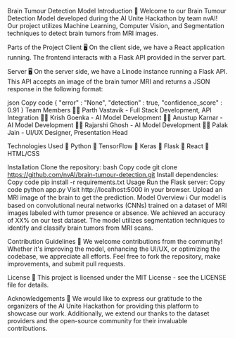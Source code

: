 Brain Tumour Detection Model
Introduction
🧠 Welcome to our Brain Tumour Detection Model developed during the AI Unite Hackathon by team nvAI! Our project utilizes Machine Learning, Computer Vision, and Segmentation techniques to detect brain tumors from MRI images.

Parts of the Project
Client
🖥️ On the client side, we have a React application running. The frontend interacts with a Flask API provided in the server part.

Server
🖥️ On the server side, we have a Linode instance running a Flask API. This API accepts an image of the brain tumor MRI and returns a JSON response in the following format:

json
Copy code
{
    "error" : "None",
    "detection" : true,
    "confidence_score" : 0.91
}
Team Members
👨‍💻 Parth Vastavik - Full Stack Development, API Integration
👨‍💻 Krish Goenka - AI Model Development
👨‍💻 Anustup Karnar - AI Model Development
👨‍💻 Rajarshi Ghosh - AI Model Development
👩‍💻 Palak Jain - UI/UX Designer, Presentation Head

Technologies Used
🔧 Python
🔧 TensorFlow
🔧 Keras
🔧 Flask
🔧 React
🔧 HTML/CSS

Installation
Clone the repository:
bash
Copy code
git clone https://github.com/nvAI/brain-tumour-detection.git
Install dependencies:
Copy code
pip install -r requirements.txt
Usage
Run the Flask server:
Copy code
python app.py
Visit http://localhost:5000 in your browser.
Upload an MRI image of the brain to get the prediction.
Model Overview
ℹ️ Our model is based on convolutional neural networks (CNNs) trained on a dataset of MRI images labeled with tumor presence or absence. We achieved an accuracy of XX% on our test dataset. The model utilizes segmentation techniques to identify and classify brain tumors from MRI scans.

Contribution Guidelines
🤝 We welcome contributions from the community! Whether it's improving the model, enhancing the UI/UX, or optimizing the codebase, we appreciate all efforts. Feel free to fork the repository, make improvements, and submit pull requests.

License
📝 This project is licensed under the MIT License - see the LICENSE file for details.

Acknowledgements
🙏 We would like to express our gratitude to the organizers of the AI Unite Hackathon for providing this platform to showcase our work. Additionally, we extend our thanks to the dataset providers and the open-source community for their invaluable contributions.
